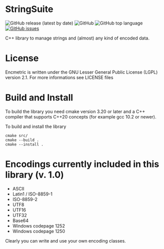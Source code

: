 # StringSuite
![GitHub release (latest by date)](https://img.shields.io/github/v/release/Loara/Encmetric?color=brightgreen)
![GitHub](https://img.shields.io/github/license/Loara/Encmetric?color=blue&label=License&style=plastic)
![GitHub top language](https://img.shields.io/github/languages/top/Loara/Encmetric?color=blue)
[![GitHub issues](https://img.shields.io/github/issues/Loara/Encmetric)](https://github.com/Loara/Encmetric/issues)

C++ library to manage strings and (almost) any kind of encoded data.

# License
Encmetric is written under the GNU Lesser General Public License (LGPL) version 2.1. For more informations see LICENSE files

# Build and Install
To build the library you need cmake version 3.20 or later and a C++ compiler that supports C++20 concepts (for example gcc 10.2 or newer).

To build and install the library

    cmake src/
    cmake --build .
    cmake --install .

# Encodings currently included in this library (v. 1.0)
* ASCII
* Latin1 / ISO-8859-1
* ISO-8859-2
* UTF8
* UTF16
* UTF32
* Base64
* Windows codepage 1252
* Windows codepage 1250

Clearly you can write and use your own encoding classes.
